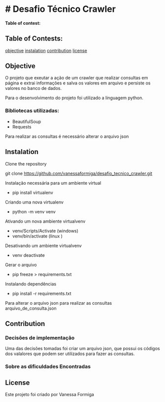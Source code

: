 # # Desafio Técnico Crawler

#### Table of contest:

## Table of Contests:
   [objective](#objective)
   [instalation](#instalation)
   [contribution](#contribution)
   [license](#license)

## Objective

O projeto que exeutar a ação de um crawler que realizar consultas em página e extrai informações e salva os valores em arquivo e persiste os valores no banco de dados.

Para o desenvolvimento do projeto foi utilizado a linguagem python.

### Bibliotecas utilizadas:

- BeautifulSoup
- Requests

Para realizar as consultas é necessário alterar o arquivo json

## Instalation 

Clone the repository 

git clone https://github.com/vanessaformiga/desafio_tecnico_crawler.git


Instalação necessária para um ambiente virtual
- pip install virtualenv

Criando uma nova virtualenv 
- python -m venv venv 

Ativando um nova ambiente virtualvenv
- venv/Scripts/Activate (windows)
- venv/bin/activate (linux )

Desativando um ambiente virtualvenv
- venv deactivate

Gerar o arquivo 
- pip freeze > requirements.txt

Instalando dependências
- pip install -r requirements.txt

Para alterar o arquivo json para realizar as consultas
arquivo_de_consulta.json

## Contribution

### Decisões de implementação

Uma das decisões tomadas foi criar um arquivo json, que possui os códigos dos valalores que podem ser utilizados para fazer as consultas. 

### Sobre as dificuldades Encontradas

## License

Este projeto foi criado por Vanessa Formiga
